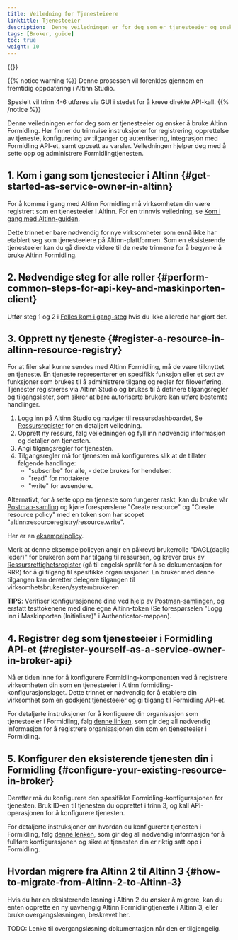 ```yaml
---
title: Veiledning for Tjenesteieere
linktitle: Tjenesteeier
description:  Denne veiledningen er for deg som er tjenesteeier og ønsker å bruke Altinn Formidling. Her finner du trinnvise instruksjoner for registrering, opprettelse av tjeneste, konfigurering av tilganger og autentisering, integrasjon med Formidling API-et, samt oppsett av varsler. Veiledningen hjelper deg med å sette opp og administrere Formidlingtjenesten.
tags: [Broker, guide]
toc: true
weight: 10
---
```


{{<children />}}

{{% notice warning  %}}
Denne prosessen vil forenkles gjennom en fremtidig oppdatering i Altinn Studio.

Spesielt vil trinn 4-6 utføres via GUI i stedet for å kreve direkte API-kall.
{{% /notice %}}

Denne veiledningen er for deg som er tjenesteeier og ønsker å bruke Altinn Formidling. Her finner du trinnvise instruksjoner for registrering, opprettelse av tjeneste, konfigurering av tilganger og autentisering, integrasjon med Formidling API-et, samt oppsett av varsler. Veiledningen hjelper deg med å sette opp og administrere Formidlingtjenesten.

## 1. Kom i gang som tjenesteeier i Altinn {#get-started-as-service-owner-in-altinn}

For å komme i gang med Altinn Formidling må virksomheten din være registrert som en tjenesteeier i Altinn. For en trinnvis veiledning, se [Kom i gang med Altinn-guiden](https://www.altinndigital.no/kom-i-gang/guide-kom-i-gang-med-altinn/).

Dette trinnet er bare nødvendig for nye virksomheter som ennå ikke har etablert seg som tjenesteeiere på Altinn-plattformen. Som en eksisterende tjenesteeier kan du gå direkte videre til de neste trinnene for å begynne å bruke Altinn Formidling.

## 2. Nødvendige steg for alle roller {#perform-common-steps-for-api-key-and-maskinporten-client}

Utfør steg 1 og 2 i [Felles kom i gang-steg](../common-steps) hvis du ikke allerede har gjort det.

## 3. Opprett ny tjeneste {#register-a-resource-in-altinn-resource-registry}
For at filer skal kunne sendes med Altinn Formidling, må de være tilknyttet en tjeneste. 
En tjeneste representerer en spesifikk funksjon eller et sett av funksjoner som brukes til å administrere tilgang og regler for filoverføring. 
Tjenester registreres via Altinn Studio og brukes til å definere tilgangsregler og tilgangslister, som sikrer at bare autoriserte brukere kan utføre bestemte handlinger.

1. Logg inn på Altinn Studio og naviger til ressursdashboardet, Se [Ressursregister](../../../../authorization/what-do-you-get/resourceregistry/) for en detaljert veiledning.
2. Opprett ny ressurs, følg veiledningen og fyll inn nødvendig informasjon og detaljer om tjenesten.
3. Angi tilgangsregler for tjenesten.
4. Tilgangsregler må for tjenesten må konfigureres slik at de tillater følgende handlinge:
    - "subscribe" for alle, - dette brukes for hendelser.
    - "read" for mottakere
    - "write" for avsendere.

Alternativt, for å sette opp en tjeneste som fungerer raskt, kan du bruke vår [Postman-samling](https://github.com/Altinn/altinn-broker/blob/main/altinn3-broker-postman-collection.json) og kjøre forespørslene "Create resource" og "Create resource policy" med en token som har scopet "altinn:resourceregistry/resource.write".

Her er en [eksempelpolicy](ExamplePolicy.xml).

Merk at denne eksempelpolicyen angir en påkrevd brukerrolle "DAGL(daglig leder)" for brukeren som har tilgang til ressursen, og krever bruk av [Ressursrettighetsregister](../../../../authorization/what-do-you-get/resourceregistry/) (gå til engelsk språk for å se dokumentasjon for RRR) for å gi tilgang til spesifikke organisasjoner.
En bruker med denne tilgangen kan deretter delegere tilgangen til virksomhetsbrukeren/systembrukeren

**TIPS**: Verifiser konfigurasjonene dine ved hjelp av [Postman-samlingen](https://github.com/Altinn/altinn-broker/blob/main/altinn3-broker-postman-collection.json), og erstatt testtokenene med dine egne Altinn-token (Se forespørselen "Logg inn i Maskinporten (Initialiser)" i Authenticator-mappen).

## 4. Registrer deg som tjenesteeier i Formidling API-et {#register-yourself-as-a-service-owner-in-broker-api}

Nå er tiden inne for å konfigurere Formidling-komponenten ved å registrere virksomheten din som en tjenesteeier i Altinn formidling-konfigurasjonslaget. 
Dette trinnet er nødvendig for å etablere din virksomhet som en godkjent tjenesteeier og gi tilgang til Formidling API-et.

For detaljerte instruksjoner for å konfiguere din organisasjon som tjenesteeier i Formidling, følg [denne linken](../developer-guides/service-owner/#operation-initialize-service-owner-in-broker-api), som gir deg all nødvendig informasjon for å registrere organisasjonen din som en tjenesteeier i Formidling.

## 5. Konfigurer den eksisterende tjenesten din i Formidling {#configure-your-existing-resource-in-broker}

Deretter må du konfigurere den spesifikke Formidling-konfigurasjonen for tjenesten. 
Bruk ID-en til tjenesten du opprettet i trinn 3, og kall API-operasjonen for å konfigurere tjenesten.

 For detaljerte instruksjoner om hvordan du konfigurerer tjenesten i Formidling, følg [denne lenken](../developer-guides/service-owner/#operation-configure-resource-in-broker-api), som gir deg all nødvendig informasjon for å fullføre konfigurasjonen og sikre at tjenesten din er riktig satt opp i Formidling.

## Hvordan migrere fra Altinn 2 til Altinn 3 {#how-to-migrate-from-Altinn-2-to-Altinn-3}

Hvis du har en eksisterende løsning i Altinn 2 du ønsker å migrere, kan du enten opprette en ny uavhengig Altinn Formidlingtjeneste i Altinn 3, eller bruke overgangsløsningen, beskrevet her.

TODO: Lenke til overgangsløsning dokumentasjon når den er tilgjengelig.

